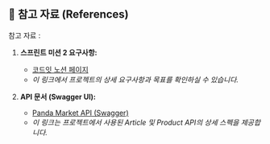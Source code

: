 ## 🔗 참고 자료 (References)

참고 자료 :

1.  **스프린트 미션 2 요구사항:**
    * [코드잇 노션 페이지](https://codeit.notion.site/2-22f6fd228e8d80a190e9e7f8fd409b2f)
    * _이 링크에서 프로젝트의 상세 요구사항과 목표를 확인하실 수 있습니다._

2.  **API 문서 (Swagger UI):**
    * [Panda Market API (Swagger)](https://panda-market-api-crud.vercel.app/docs/)
    * _이 링크는 프로젝트에서 사용된 Article 및 Product API의 상세 스펙을 제공합니다._

